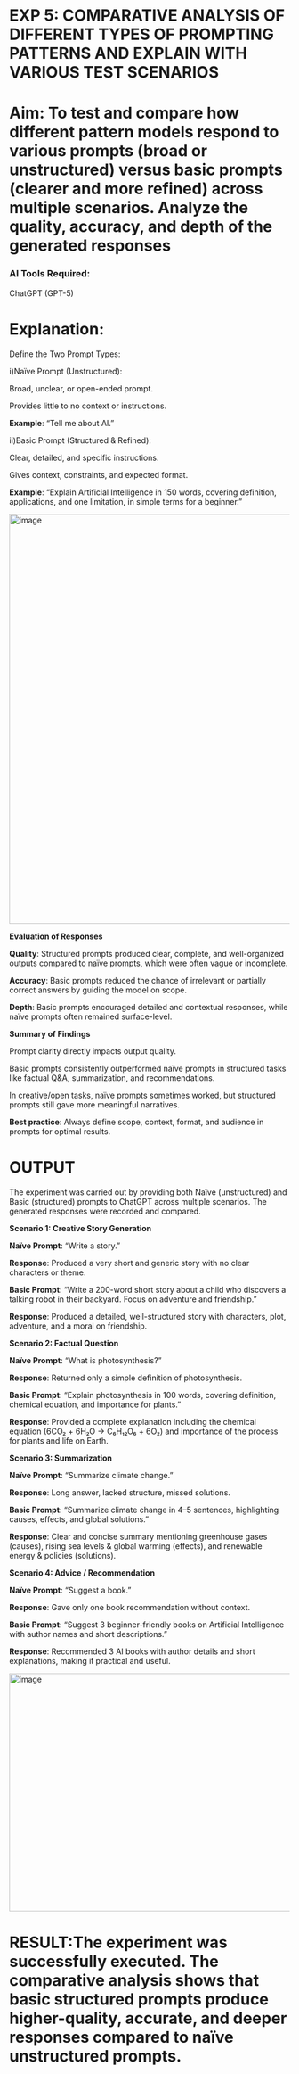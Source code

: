 

# EXP 5: COMPARATIVE ANALYSIS OF DIFFERENT TYPES OF PROMPTING PATTERNS AND EXPLAIN WITH VARIOUS TEST SCENARIOS

# Aim: To test and compare how different pattern models respond to various prompts (broad or unstructured) versus basic prompts (clearer and more refined) across multiple scenarios.  Analyze the quality, accuracy, and depth of the generated responses 

### AI Tools Required: 
ChatGPT (GPT-5)

# Explanation: 
Define the Two Prompt Types:

i)Naïve Prompt (Unstructured):

Broad, unclear, or open-ended prompt.

Provides little to no context or instructions.

**Example**: “Tell me about AI.”

ii)Basic Prompt (Structured & Refined):

Clear, detailed, and specific instructions.

Gives context, constraints, and expected format.

**Example**: “Explain Artificial Intelligence in 150 words, covering definition, applications, and one limitation, in simple terms for a beginner.”

<img width="1509" height="735" alt="image" src="https://github.com/user-attachments/assets/18528692-90e8-47e2-98fa-8423caa45191" />

**Evaluation of Responses**

**Quality**: Structured prompts produced clear, complete, and well-organized outputs compared to naïve prompts, which were often vague or incomplete.

**Accuracy**: Basic prompts reduced the chance of irrelevant or partially correct answers by guiding the model on scope.

**Depth**: Basic prompts encouraged detailed and contextual responses, while naïve prompts often remained surface-level.

**Summary of Findings**

Prompt clarity directly impacts output quality.

Basic prompts consistently outperformed naïve prompts in structured tasks like factual Q&A, summarization, and recommendations.

In creative/open tasks, naïve prompts sometimes worked, but structured prompts still gave more meaningful narratives.

**Best practice**: Always define scope, context, format, and audience in prompts for optimal results.

# OUTPUT

The experiment was carried out by providing both Naïve (unstructured) and Basic (structured) prompts to ChatGPT across multiple scenarios. The generated responses were recorded and compared.

**Scenario 1: Creative Story Generation**

**Naïve Prompt**: “Write a story.”

**Response**: Produced a very short and generic story with no clear characters or theme.

**Basic Prompt**: “Write a 200-word short story about a child who discovers a talking robot in their backyard. Focus on adventure and friendship.”

**Response**: Produced a detailed, well-structured story with characters, plot, adventure, and a moral on friendship.

**Scenario 2: Factual Question**

**Naïve Prompt**: “What is photosynthesis?”

**Response**: Returned only a simple definition of photosynthesis.

**Basic Prompt**: “Explain photosynthesis in 100 words, covering definition, chemical equation, and importance for plants.”

**Response**: Provided a complete explanation including the chemical equation (6CO₂ + 6H₂O → C₆H₁₂O₆ + 6O₂) and importance of the process for plants and life on Earth.

**Scenario 3: Summarization**

**Naïve Prompt**: “Summarize climate change.”

**Response**: Long answer, lacked structure, missed solutions.

**Basic Prompt**: “Summarize climate change in 4–5 sentences, highlighting causes, effects, and global solutions.”

**Response**: Clear and concise summary mentioning greenhouse gases (causes), rising sea levels & global warming (effects), and renewable energy & policies (solutions).

**Scenario 4: Advice / Recommendation**

**Naïve Prompt**: “Suggest a book.”

**Response**: Gave only one book recommendation without context.

**Basic Prompt**: “Suggest 3 beginner-friendly books on Artificial Intelligence with author names and short descriptions.”

**Response**: Recommended 3 AI books with author details and short explanations, making it practical and useful.

<img width="1040" height="427" alt="image" src="https://github.com/user-attachments/assets/6bdb59b3-0142-441b-bcf6-d2e5ade2ab0b" />


# RESULT:The experiment was successfully executed. The comparative analysis shows that basic structured prompts produce higher-quality, accurate, and deeper responses compared to naïve unstructured prompts.
